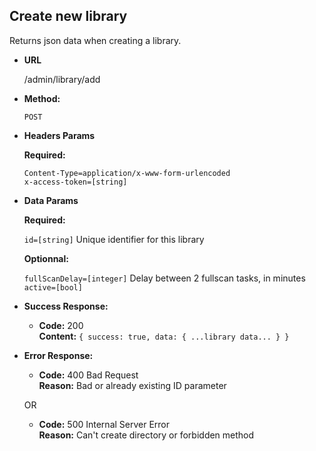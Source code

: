 **Create new library**
----
  Returns json data when creating a library.

* **URL**

  /admin/library/add

* **Method:**

  `POST`

*  **Headers Params**

   **Required:**

   `Content-Type=application/x-www-form-urlencoded`<br />
   `x-access-token=[string]`

*  **Data Params**

   **Required:**

   `id=[string]` Unique identifier for this library<br />

   **Optionnal:**

   `fullScanDelay=[integer]` Delay between 2 fullscan tasks, in minutes<br />
   `active=[bool]`<br />

* **Success Response:**

  * **Code:** 200 <br />
    **Content:** `{ success: true, data: { ...library data... } }`


* **Error Response:**

  * **Code:** 400 Bad Request <br />
    **Reason:** Bad or already existing ID parameter

  OR
  * **Code:** 500 Internal Server Error <br />
    **Reason:** Can't create directory or forbidden method
